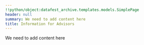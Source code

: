 ```yaml
---
!!python/object:datafest_archive.templates.models.SimplePage
header: null
summary: We need to add content here
title: Information for Advisors
---
```

We need to add content here